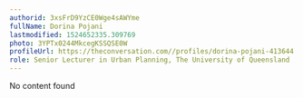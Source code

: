```yaml
---
authorid: 3xsFrD9YzCE0Wge4sAWYme
fullName: Dorina Pojani
lastmodified: 1524652335.309769
photo: 3YPTx0244MkcegKSSQSE0W
profileUrl: https://theconversation.com//profiles/dorina-pojani-413644
role: Senior Lecturer in Urban Planning, The University of Queensland
---
```

No content found